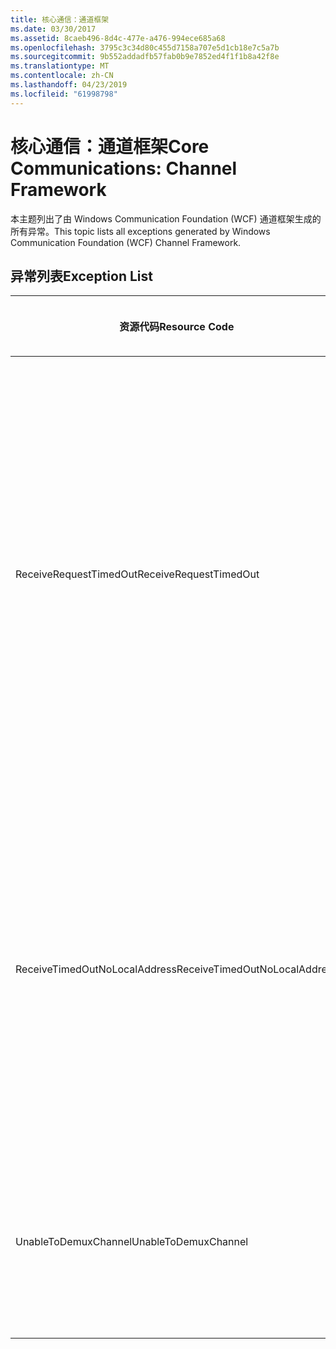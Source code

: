 ```yaml
---
title: 核心通信：通道框架
ms.date: 03/30/2017
ms.assetid: 8caeb496-8d4c-477e-a476-994ece685a68
ms.openlocfilehash: 3795c3c34d80c455d7158a707e5d1cb18e7c5a7b
ms.sourcegitcommit: 9b552addadfb57fab0b9e7852ed4f1f1b8a42f8e
ms.translationtype: MT
ms.contentlocale: zh-CN
ms.lasthandoff: 04/23/2019
ms.locfileid: "61998798"
---
```

# <a name="core-communications-channel-framework"></a><span data-ttu-id="de981-102">核心通信：通道框架</span><span class="sxs-lookup"><span data-stu-id="de981-102">Core Communications: Channel Framework</span></span>
<span data-ttu-id="de981-103">本主题列出了由 Windows Communication Foundation (WCF) 通道框架生成的所有异常。</span><span class="sxs-lookup"><span data-stu-id="de981-103">This topic lists all exceptions generated by Windows Communication Foundation (WCF) Channel Framework.</span></span>  
  
## <a name="exception-list"></a><span data-ttu-id="de981-104">异常列表</span><span class="sxs-lookup"><span data-stu-id="de981-104">Exception List</span></span>  
  
|<span data-ttu-id="de981-105">资源代码</span><span class="sxs-lookup"><span data-stu-id="de981-105">Resource Code</span></span>|<span data-ttu-id="de981-106">资源字符串</span><span class="sxs-lookup"><span data-stu-id="de981-106">Resource String</span></span>|  
|-------------------|---------------------|  
|<span data-ttu-id="de981-107">ReceiveRequestTimedOut</span><span class="sxs-lookup"><span data-stu-id="de981-107">ReceiveRequestTimedOut</span></span>|<span data-ttu-id="de981-108">在指定的本地地址收到的请求已经在指定的时间后超时。</span><span class="sxs-lookup"><span data-stu-id="de981-108">The received request on the specified local address has timed out after the specified time.</span></span> <span data-ttu-id="de981-109">分配给此操作的时间可能是更长超时的一部分。</span><span class="sxs-lookup"><span data-stu-id="de981-109">The time allotted to this operation may have been a portion of a longer timeout.</span></span>|  
|<span data-ttu-id="de981-110">ReceiveTimedOutNoLocalAddress</span><span class="sxs-lookup"><span data-stu-id="de981-110">ReceiveTimedOutNoLocalAddress</span></span>|<span data-ttu-id="de981-111">接收操作已经在指定的时间后超时。</span><span class="sxs-lookup"><span data-stu-id="de981-111">The receive operation has timed out after the specified time.</span></span> <span data-ttu-id="de981-112">分配给此操作的时间可能是更长超时的一部分。</span><span class="sxs-lookup"><span data-stu-id="de981-112">The time allotted to this operation may have been a portion of a longer timeout.</span></span>|  
|<span data-ttu-id="de981-113">UnableToDemuxChannel</span><span class="sxs-lookup"><span data-stu-id="de981-113">UnableToDemuxChannel</span></span>|<span data-ttu-id="de981-114">没有可供指定的操作接受消息的通道。</span><span class="sxs-lookup"><span data-stu-id="de981-114">No channel is available to accept the message with the specified action.</span></span>|
